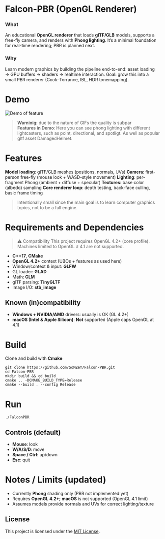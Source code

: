 # Falcon-PBR (OpenGL Renderer)
### What
An educational **OpenGL renderer** that loads **glTF/GLB** models, supports a free-fly camera, and renders with **Phong lighting**. It’s a minimal foundation for real-time rendering; PBR is planned next.
### Why
Learn modern graphics by building the pipeline end-to-end: asset loading → GPU buffers → shaders → realtime interaction.
Goal: grow this into a small PBR renderer (Cook–Torrance, IBL, HDR tonemapping).

# Demo
![Demo of feature](media/Videos/DemoGIFNew.gif)  
> **Warninig**: due to the nature of GIFs the quality is subpar  
> **Features in Demo**: Here you can see phong lighting with different lightcasters, such as point, directional, and spotligt. As well as popular gltf asset DamagedHelmet.

# Features
**Model loading**: glTF/GLB meshes (positions, normals, UVs)
**Camera**: first-person free-fly (mouse look + WASD-style movement)
**Lighting**: per-fragment Phong (ambient + diffuse + specular)
**Textures**: base color (albedo) sampling
**Core renderer loop**: depth testing, back-face culling, basic frame timing
>Intentionally small since the main goal is to learn computer graphics topics, not to be a full engine.

# Requirements and Dependencies
> ⚠️ Compatibility
> This project requires OpenGL 4.2+ (core profile). Machines limited to OpenGL ≤ 4.1 are not supported.
* **C++17**, **CMake**
* **OpenGL 4.2+** context (UBOs + features as used here)
* Window/context & input: **GLFW**
* GL loader: **GLAD**
* Math: **GLM**
* glTF parsing: **TinyGLTF**
* Image I/O: **stb_image**
## Known (in)compatibility
* **Windows + NVIDIA/AMD** drivers: usually is OK (GL 4.2+)
* **macOS (Intel & Apple Silicon)**: **Not** supported (Apple caps OpenGL at 4.1)

# Build
Clone and build with **Cmake**
```
git clone https://github.com/SoMZeY/Falcon-PBR.git
cd Falcon-PBR
mkdir build && cd build
cmake .. -DCMAKE_BUILD_TYPE=Release
cmake --build . --config Release
```

# Run
```
./FalconPBR
```
## Controls (default)
* **Mouse**: look
* **W/A/S/D**: move
* **Space / Ctrl**: up/down
* **Esc**: quit

# Notes / Limits (updated)
* Currently **Phong** shading only (PBR not implemented yet)
* Requires **OpenGL 4.2+**; **macOS** is not supported (OpenGL 4.1 limit)
* Assumes models provide normals and UVs for correct lighting/texture

## License
This project is licensed under the [MIT License](./LICENSE).

